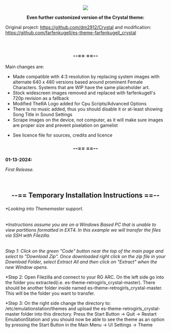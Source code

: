 <p align=center><img src="https://i.imgur.com/e6YBrVA.jpg"></a></p>

**<p align=center>Even further customized version of the Crystal theme:</p>**
Original project: https://github.com/dm2912/Crystal and modification: https://github.com/farfenkugell/es-theme-farfenkugell_crystal

<br>

### <p align=center>--== ==--</p>

Main changes are: 

- Made compatible with 4:3 resolution by replacing system images with alternate 640 x 480 versions based around prominent Female Characters. Systems that are WIP have the same placeholder art.
- Stock widescreen images removed and replaced with farfenkugell's 720p revision as a fallback
- Modified TheRA Logo added for Cpu Scripts/Advanced Options
- There is no music added, thus you should disable it or at-least showing Song Title in Sound Settings
- Scrape images on the device, not computer, as it will make sure images are proper size and prevent pixelation on gamelist
+ See licence file for sources, credits and licence

### <p align=center>--== ==--</p>

**01-13-2024:**

*First Release.*

<br>

## <p align=center>--== Temporary Installation Instructions ==--</p>

###### *Looking into Thememaster support.
###### *Instructions assume you are on a Windows Based PC that is unable to view partitions formatted in EXT4. In this example we will transfer the files via SSH with Filezilla. 

*Step 1: Click on the green "Code" button near the top of the main page and select to "Download Zip". Once downloaded right click on the zip file in your Download Folder, select Extract All and then click on "Extract" when the new Window opens.*

*Step 2: Open Filezilla and connect to your RG ARC. On the left side go into the folder you extracted(i.e. es-theme-retrogirls_crystal-master). There should be another folder inside named es-theme-retrogirls_crystal-master. This will be the folder you want to transfer.

*Step 3: On the right side change the directory to: /etc/emulationstation/themes and upload the es-theme-retrogirls_crystal-master folder into this directory. Press the Start Button -> Quit -> Restart EmulationStation and you should now be able to see the theme as an option by pressing the Start Button in the Main Menu -> UI Settings -> Theme
